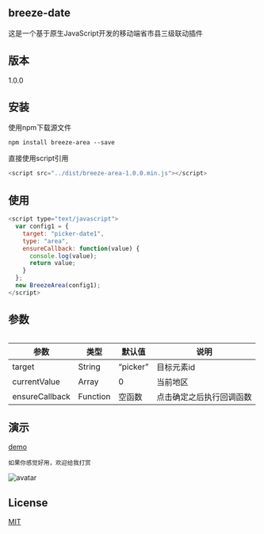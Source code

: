 ## breeze-date

这是一个基于原生JavaScript开发的移动端省市县三级联动插件

## 版本 

1.0.0

## 安装

使用npm下载源文件


```
npm install breeze-area --save
```

直接使用script引用

```js
<script src="../dist/breeze-area-1.0.0.min.js"></script>
```

## 使用

```js
<script type="text/javascript">
  var config1 = {
    target: "picker-date1",
    type: "area",
    ensureCallback: function(value) {
      console.log(value);
      return value;
    }
  };
  new BreezeArea(config1);
</script>
```

## 参数
```
```

|        参数       |   类型   | 默认值  |             说明             |
|-------------------|----------|----------|-------------------------------------|
| target              | String    | “picker”       | 目标元素id          |
| currentValue             | Array   | 0      | 当前地区 |
| ensureCallback       | Function   | 空函数   | 点击确定之后执行回调函数          |

## 演示

[demo](https://breeze55.github.io/breeze-area/example/index.html)

```
如果你感觉好用，欢迎给我打赏
```
![avatar](https://raw.githubusercontent.com/breeze55/static/master/breeze.png)

## License
[MIT](https://github.com/breeze55/breeze-area/blob/master/LICENSE)
